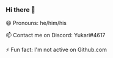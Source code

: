 ### Hi there 👋

😄 Pronouns: he/him/his

📫 Contact me on Discord: Yukari#4617

⚡ Fun fact: I'm not active on Github.com
<!--
**leyukari/leyukari** is a ✨ _special_ ✨ repository because its `README.md` (this file) appears on your GitHub profile.

Here are some ideas to get you started:

- 🔭 I’m currently working on ...
- 👯 I’m looking to collaborate on ...
- 🤔 I’m looking for help with ...
- 💬 Ask me about ...

-->
